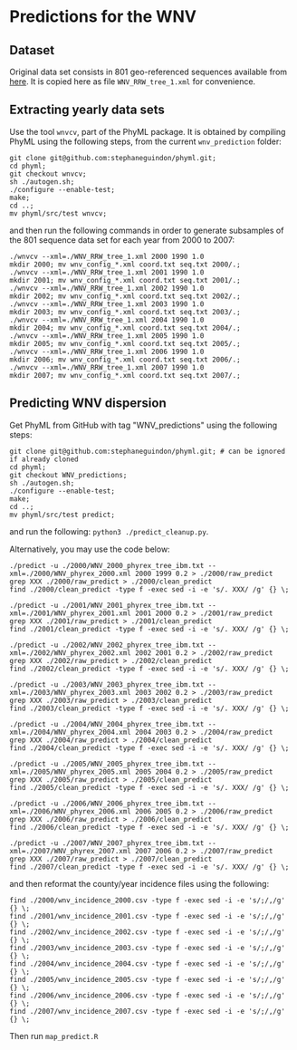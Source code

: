 # Predictions for the WNV

## Dataset

Original data set consists in 801 geo-referenced sequences available from [here](https://github.com/sdellicour/wnv_north_america/blob/master/Scripts_%26_data/Continuous_phylogeographic_analyses/WNV_RRW_tree_1.xml).
It is copied here as file `WNV_RRW_tree_1.xml` for convenience.

## Extracting yearly data sets

Use the tool `wnvcv`, part of the PhyML package. It is obtained by compiling PhyML using the following steps,
from the current `wnv_prediction` folder:

```
git clone git@github.com:stephaneguindon/phyml.git;
cd phyml;
git checkout wnvcv;
sh ./autogen.sh;
./configure --enable-test;
make;
cd ..;
mv phyml/src/test wnvcv;
```

and then run the following commands in order to generate subsamples of the 801 sequence
data set for each year from 2000 to 2007:

```
./wnvcv --xml=./WNV_RRW_tree_1.xml 2000 1990 1.0
mkdir 2000; mv wnv_config_*.xml coord.txt seq.txt 2000/.;
./wnvcv --xml=./WNV_RRW_tree_1.xml 2001 1990 1.0
mkdir 2001; mv wnv_config_*.xml coord.txt seq.txt 2001/.;
./wnvcv --xml=./WNV_RRW_tree_1.xml 2002 1990 1.0
mkdir 2002; mv wnv_config_*.xml coord.txt seq.txt 2002/.;
./wnvcv --xml=./WNV_RRW_tree_1.xml 2003 1990 1.0
mkdir 2003; mv wnv_config_*.xml coord.txt seq.txt 2003/.;
./wnvcv --xml=./WNV_RRW_tree_1.xml 2004 1990 1.0
mkdir 2004; mv wnv_config_*.xml coord.txt seq.txt 2004/.;
./wnvcv --xml=./WNV_RRW_tree_1.xml 2005 1990 1.0
mkdir 2005; mv wnv_config_*.xml coord.txt seq.txt 2005/.;
./wnvcv --xml=./WNV_RRW_tree_1.xml 2006 1990 1.0
mkdir 2006; mv wnv_config_*.xml coord.txt seq.txt 2006/.;
./wnvcv --xml=./WNV_RRW_tree_1.xml 2007 1990 1.0
mkdir 2007; mv wnv_config_*.xml coord.txt seq.txt 2007/.;
```


## Predicting WNV dispersion

Get PhyML from GitHub with tag "WNV_predictions" using the following steps:
```
git clone git@github.com:stephaneguindon/phyml.git; # can be ignored if already cloned
cd phyml;
git checkout WNV_predictions;
sh ./autogen.sh;
./configure --enable-test;
make;
cd ..;
mv phyml/src/test predict;
```

and run the following: `python3 ./predict_cleanup.py`.

Alternatively, you may use the code below: 

```
./predict -u ./2000/WNV_2000_phyrex_tree_ibm.txt --xml=./2000/WNV_phyrex_2000.xml 2000 1999 0.2 > ./2000/raw_predict
grep XXX ./2000/raw_predict > ./2000/clean_predict
find ./2000/clean_predict -type f -exec sed -i -e 's/. XXX/ /g' {} \;

./predict -u ./2001/WNV_2001_phyrex_tree_ibm.txt --xml=./2001/WNV_phyrex_2001.xml 2001 2000 0.2 > ./2001/raw_predict
grep XXX ./2001/raw_predict > ./2001/clean_predict
find ./2001/clean_predict -type f -exec sed -i -e 's/. XXX/ /g' {} \;

./predict -u ./2002/WNV_2002_phyrex_tree_ibm.txt --xml=./2002/WNV_phyrex_2002.xml 2002 2001 0.2 > ./2002/raw_predict
grep XXX ./2002/raw_predict > ./2002/clean_predict
find ./2002/clean_predict -type f -exec sed -i -e 's/. XXX/ /g' {} \;

./predict -u ./2003/WNV_2003_phyrex_tree_ibm.txt --xml=./2003/WNV_phyrex_2003.xml 2003 2002 0.2 > ./2003/raw_predict
grep XXX ./2003/raw_predict > ./2003/clean_predict
find ./2003/clean_predict -type f -exec sed -i -e 's/. XXX/ /g' {} \;

./predict -u ./2004/WNV_2004_phyrex_tree_ibm.txt --xml=./2004/WNV_phyrex_2004.xml 2004 2003 0.2 > ./2004/raw_predict
grep XXX ./2004/raw_predict > ./2004/clean_predict
find ./2004/clean_predict -type f -exec sed -i -e 's/. XXX/ /g' {} \;

./predict -u ./2005/WNV_2005_phyrex_tree_ibm.txt --xml=./2005/WNV_phyrex_2005.xml 2005 2004 0.2 > ./2005/raw_predict
grep XXX ./2005/raw_predict > ./2005/clean_predict
find ./2005/clean_predict -type f -exec sed -i -e 's/. XXX/ /g' {} \;

./predict -u ./2006/WNV_2006_phyrex_tree_ibm.txt --xml=./2006/WNV_phyrex_2006.xml 2006 2005 0.2 > ./2006/raw_predict
grep XXX ./2006/raw_predict > ./2006/clean_predict
find ./2006/clean_predict -type f -exec sed -i -e 's/. XXX/ /g' {} \;

./predict -u ./2007/WNV_2007_phyrex_tree_ibm.txt --xml=./2007/WNV_phyrex_2007.xml 2007 2006 0.2 > ./2007/raw_predict
grep XXX ./2007/raw_predict > ./2007/clean_predict
find ./2007/clean_predict -type f -exec sed -i -e 's/. XXX/ /g' {} \;
```

and then reformat the county/year incidence files using the following: 

```
find ./2000/wnv_incidence_2000.csv -type f -exec sed -i -e 's/;/,/g' {} \;
find ./2001/wnv_incidence_2001.csv -type f -exec sed -i -e 's/;/,/g' {} \;
find ./2002/wnv_incidence_2002.csv -type f -exec sed -i -e 's/;/,/g' {} \;
find ./2003/wnv_incidence_2003.csv -type f -exec sed -i -e 's/;/,/g' {} \;
find ./2004/wnv_incidence_2004.csv -type f -exec sed -i -e 's/;/,/g' {} \;
find ./2005/wnv_incidence_2005.csv -type f -exec sed -i -e 's/;/,/g' {} \;
find ./2006/wnv_incidence_2006.csv -type f -exec sed -i -e 's/;/,/g' {} \;
find ./2007/wnv_incidence_2007.csv -type f -exec sed -i -e 's/;/,/g' {} \;
```

Then run `map_predict.R`











